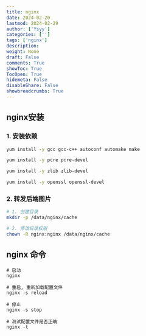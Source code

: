```yaml
---
title: nginx
date: 2024-02-20
lastmod: 2024-02-29
author: ['Ysyy']
categories: ['']
tags: ['nginx']
description: 
weight: None
draft: False
comments: True
showToc: True
TocOpen: True
hidemeta: False
disableShare: False
showbreadcrumbs: True
---
```

## nginx安装

### 1. 安装依赖

```bash
yum install -y gcc gcc-c++ autoconf automake make

yum install -y pcre pcre-devel

yum install -y zlib zlib-devel

yum install -y openssl openssl-devel
```

### 2. 转发后端图片

```bash
# 1. 创建目录
mkdir -p /data/nginx/cache

# 2. 修改目录权限
chown -R nginx:nginx /data/nginx/cache
```


## nginx 命令

```shell
# 启动
nginx

# 重启, 重新加载配置文件
nginx -s reload

# 停止
nginx -s stop

# 测试配置文件是否正确
nginx -t
```